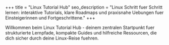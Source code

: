 +++
title = "Linux Tutorial Hub"
seo_description = "Linux Schritt fuer Schritt lernen: interaktive Tutorials, klare Roadmaps und praxisnahe Uebungen fuer Einsteigerinnen und Fortgeschrittene."
+++

Willkommen beim Linux Tutorial Hub - deinem zentralen Startpunkt fuer strukturierte Lernpfade, kompakte Guides und hilfreiche Ressourcen, die dich sicher durch deine Linux-Reise fuehren.

